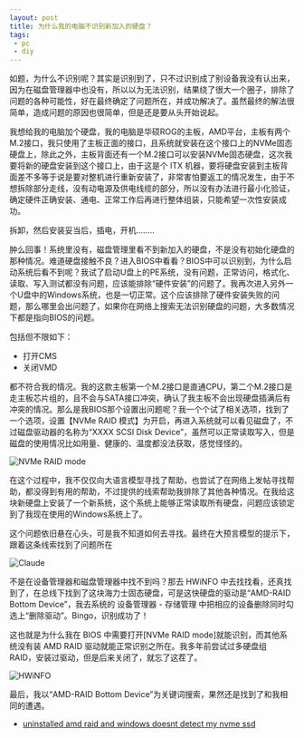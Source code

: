 ```yaml
---
layout: post
title: 为什么我的电脑不识别新加入的硬盘？
tags:
 - pc
 - diy
---
```


如题，为什么不识别呢？其实是识别到了，只不过识别成了别设备我没有认出来，因为在磁盘管理器中也没有，所以以为无法识别，结果绕了很大一个圈子，排除了问题的各种可能性，好在最终确定了问题所在，并成功解决了。虽然最终的解法很简单，造成问题的原因也很简单，但是还是要从头开始说起。

我想给我的电脑加个硬盘，我的电脑是华硕ROG的主板，AMD平台，主板有两个M.2接口，我只使用了主板正面的接口，且系统就安装在这个接口上的NVMe固态硬盘上，除此之外，主板背面还有一个M.2接口可以安装NVMe固态硬盘，这次我要将新的硬盘安装到这个接口上，由于这是个 ITX 机器，要将硬盘安装到主板背面差不多等于说是要对整机进行重新安装了，非常害怕要返工的情况发生，由于不想拆除部分走线，没有动电源及供电线缆的部分，所以没有办法进行最小化验证，确定硬件正确安装、通电、正常工作后再进行整体组装，只能希望一次性安装成功。

拆卸，然后安装妥当后，插电，开机........

肿么回事！系统里没有，磁盘管理里看不到新加入的硬盘，不是没有初始化硬盘的那种情况。难道硬盘接触不良？进入BIOS中看看？BIOS中可以识别到，为什么启动系统后看不到呢？我试了启动U盘上的PE系统，没有问题，正常访问，格式化、读取、写入测试都没有问题，应该能排除“硬件安装”的问题了。我再次进入另外一个U盘中的Windows系统，也是一切正常。这个应该排除了硬件安装失败的问题，那么哪里会出问题了，如果你在网络上搜索无法识别硬盘的问题，大多数情况下都是指向BIOS的问题。

包括但不限如下：
 - 打开CMS
 - 关闭VMD

都不符合我的情况。我的这款主板第一个M.2接口是直通CPU，第二个M.2接口是走主板芯片组的，且不会与SATA接口冲突，确认了我主板不会出现硬盘插满后有冲突的情况。那么是我BIOS那个设置出问题呢？我一个个试了相关选项，找到了一个选项，设置【NVMe RAID 模式】为开启，再进入系统就可以看见磁盘了，不过磁盘驱动器的名称为“XXXX SCSI Disk Device”，虽然可以正常读取写入，但是磁盘的使用情况比如用量、健康的、温度都没法获取，感觉怪怪的。

![NVMe RAID mode](https://f.skip2.top/i/0bcb2dfb69576a8e964110fff718b23e7b9076df5e8663199ab33d554c9626fb.jpg)

在这个过程中，我不仅仅向大语言模型寻找了帮助，也尝试了在网络上发帖寻找帮助，都没得到有用的帮助，不过提供的线索帮助我排除了其他各种情况。在我给这块新硬盘上安装了一个新系统，这个系统上能够正常读取所有硬盘，问题应该锁定到了我现在使用的Windows系统上了。

这个问题依旧悬在心头，可是我不知道如何去寻找。最终在大预言模型的提示下，跟着这条线索找到了问题所在

![Claude](https://f.skip2.top/i/0b5e8354a5fb4938201a3246f8b6a28bc95697987fd207f20b53819386cced48.jpg)

不是在设备管理器和磁盘管理器中找不到吗？那去 HWiNFO 中去找找看，还真找到了，在总线下找到了这块海力士固态硬盘，可是这快硬盘的驱动是“AMD-RAID Bottom Device”，我去系统的 设备管理器 - 存储管理 中把相应的设备删除同时勾选上“删除驱动”。Bingo，识别成功了！

这也就是为什么我在 BIOS 中需要打开[NVMe RAID mode]就能识别，而其他系统没有装 AMD RAID 驱动就能正常识别之所在。我多年前尝试过多硬盘组 RAID，安装过驱动，但是后来关闭了，就忘了这茬了。

![HWiNFO](https://f.skip2.top/i/cd4638159a8fd8e3738ff1b314cce7452f87e19a85a97d9cb16c8c54ce24c156.jpg)

最后，我以“AMD-RAID Bottom Device”为关键词搜索，果然还是找到了和我相同的遭遇。

- [uninstalled amd raid and windows doesnt detect my nvme ssd](https://www.reddit.com/r/AMDHelp/comments/b6a449/uninstalled_amd_raid_and_windows_doesnt_detect_my/)



